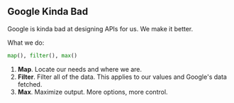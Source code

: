 ## Google Kinda Bad

Google is kinda bad at designing APIs for us. We make it better.

What we do:
```python
map(), filter(), max()
```

1. **Map**. Locate our needs and where we are.
2. **Filter**. Filter all of the data. This applies to our values and Google's data fetched.
3. **Max**. Maximize output. More options, more control.
